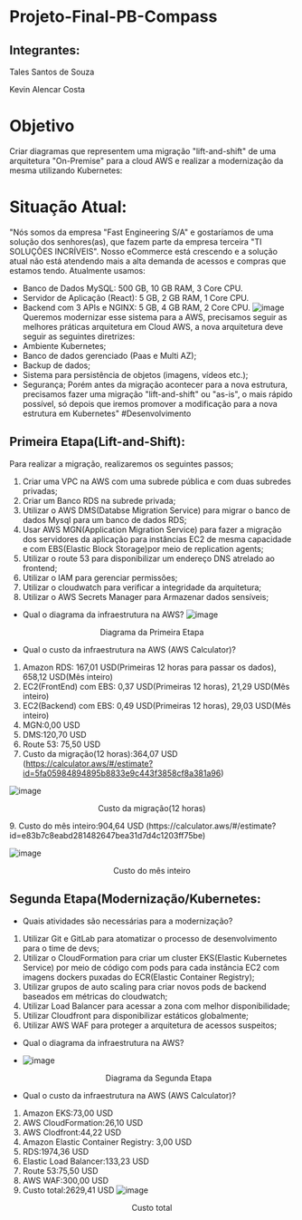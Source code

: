 # Projeto-Final-PB-Compass
## Integrantes:
Tales Santos de Souza

Kevin Alencar Costa
# Objetivo
Criar diagramas que representem uma migração "lift-and-shift" de uma arquitetura "On-Premise" para a cloud AWS e realizar a modernização da mesma utilizando Kubernetes:
# Situação Atual:
"Nós somos da empresa "Fast Engineering S/A" e gostaríamos de uma solução dos senhores(as), que fazem parte da empresa terceira "TI SOLUÇÕES INCRÍVEIS".
Nosso eCommerce está crescendo e a solução atual não está atendendo mais a alta demanda de acessos e compras que estamos tendo.
Atualmente usamos:
* Banco de Dados MySQL: 500 GB, 10 GB RAM, 3 Core CPU.
* Servidor de Aplicação (React): 5 GB, 2 GB RAM, 1 Core CPU.
* Backend com 3 APIs e NGINX: 5 GB, 4 GB RAM, 2 Core CPU.
![image](https://github.com/user-attachments/assets/b6dd2030-d478-467f-96e3-9d6c277638a3)
Queremos modernizar esse sistema para a AWS, precisamos seguir as melhores práticas arquitetura em Cloud AWS, a nova arquitetura deve seguir as seguintes diretrizes:
* Ambiente Kubernetes;
* Banco de dados gerenciado (Paas e Multi AZ);
* Backup de dados;
* Sistema para persistência de objetos (imagens, vídeos etc.);
* Segurança;
Porém antes da migração acontecer para a nova estrutura, precisamos fazer uma migração "lift-and-shift" ou "as-is", o mais rápido possível, só depois que iremos promover a modificação para a nova estrutura em Kubernetes"
#Desenvolvimento
## Primeira Etapa(Lift-and-Shift):
Para realizar a migração, realizaremos os seguintes passos;
1. Criar uma VPC na AWS com uma subrede pública e com duas subredes privadas;
2. Criar um Banco RDS na subrede privada;
3. Utilizar o AWS DMS(Databse Migration Service) para migrar o banco de dados Mysql para um banco de dados RDS;
4. Usar AWS MGN(Application Migration Service) para fazer a migração dos servidores da aplicação para instâncias EC2 de mesma capacidade e com EBS(Elastic Block Storage)por meio de replication agents;
5. Utilizar o route 53 para disponibilizar um endereço DNS atrelado ao frontend;
6. Utilizar o IAM para gerenciar permissões;
7. Utilizar o cloudwatch para verificar a integridade da arquitetura;
8. Utilizar o AWS Secrets Manager para Armazenar dados sensíveis;
* Qual o diagrama da infraestrutura na AWS?
![image](https://github.com/user-attachments/assets/8e0867d7-7a6a-4dcc-814a-80a75c043356)
<p align="center">Diagrama da Primeira Etapa</p>

* Qual o custo da infraestrutura na AWS (AWS Calculator)?
1. Amazon RDS: 167,01 USD(Primeiras 12 horas para passar os dados), 658,12 USD(Mês inteiro)
2. EC2(FrontEnd) com EBS: 0,37 USD(Primeiras 12 horas), 21,29 USD(Mês inteiro)
3. EC2(Backend) com EBS: 0,49 USD(Primeiras 12 horas), 29,03 USD(Mês inteiro)
4. MGN:0,00 USD
5. DMS:120,70 USD
6. Route 53: 75,50 USD
7. Custo da migração(12 horas):364,07 USD (https://calculator.aws/#/estimate?id=5fa05984894895b8833e9c443f3858cf8a381a96)

![image](https://github.com/user-attachments/assets/aca50526-6734-47e0-8e50-265979385779)
<p align="center">Custo da migração(12 horas)</p>
9. Custo do mês inteiro:904,64 USD (https://calculator.aws/#/estimate?id=e83b7c8eabd281482647bea31d7d4c1203ff75be)

![image](https://github.com/user-attachments/assets/7bc7c499-00e8-40d2-a37a-b76fa691a6cb) 
<p align="center">Custo do mês inteiro</p>

## Segunda Etapa(Modernização/Kubernetes:
* Quais atividades são necessárias para a modernização?
1. Utilizar Git e GitLab para atomatizar o processo de desenvolvimento para o time de devs;
2. Utilizar o CloudFormation para criar um cluster EKS(Elastic Kubernetes Service) por meio de código com pods para cada instância EC2 com imagens dockers puxadas do  ECR(Elastic Container Registry);
3. Utilizar grupos de auto scaling para  criar novos pods de backend baseados em métricas do cloudwatch;
4. Utilizar Load Balancer para acessar a zona com melhor disponibilidade;
5. Utilizar Cloudfront para disponibilizar estáticos globalmente;
6. Utilizar AWS WAF para proteger a arquitetura de acessos suspeitos;
* Qual o diagrama da infraestrutura na AWS?
* ![image](https://github.com/user-attachments/assets/f4476b4e-dcf1-4820-bb99-015cb2639f75)
  <p align="center">Diagrama da Segunda Etapa</p>
  

* Qual o custo da infraestrutura na AWS (AWS Calculator)?
1. Amazon EKS:73,00 USD
2. AWS CloudFormation:26,10 USD
3. AWS Clodfront:44,22 USD
4. Amazon Elastic Container Registry: 3,00 USD
5. RDS:1974,36 USD
6. Elastic Load Balancer:133,23 USD
7. Route 53:75,50 USD
8. AWS WAF:300,00 USD
9. Custo total:2629,41 USD
![image](https://github.com/user-attachments/assets/03ae6ed2-57f9-48aa-9a22-604c0e8faee6)
<p align="center">Custo total</p>

